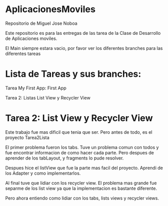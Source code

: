 # AplicacionesMoviles

Repositorio de Miguel Jose Noboa

Este repositorio es para las entregas de las tarea de la Clase de Desarrollo de Aplicaciones moviles.

El Main siempre estara vacio, por favor ver los diferentes branches para las diferentes tareas

# Lista de Tareas y sus branches:

Tarea My First App:  First App

Tarea 2: Listas List View y Recycler View

# Tarea 2: List View y Recycler View

Este trabajo fue mas dificil que tenia que ser. Pero antes de todo, es el proyecto Tarea2Lista

El primer problema fueron los tabs. Tuve un problema comun con todos y fue encontrar informacion de como hacer cada parte. Pero despues de aprender de los tabLayout, y fragments lo pude resolver.

Despues hice el listView que fue la parte mas facil del proyecto. Aprendi de los Adapter y como implementarlos.

Al final tuve que lidiar con los recycler view. El problema mas grande fue separme de los list view ya que la implementacion es bastante diferente.

Pero ahora entiendo como lidiar con los tabs, lists views y recycler views.
